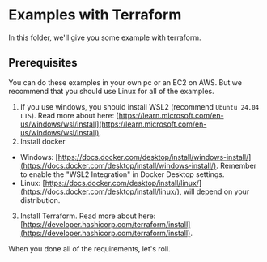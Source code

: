 # Examples with Terraform
In this folder, we'll give you some example with terraform.

## Prerequisites
You can do these examples in your own pc or an EC2 on AWS. But we recommend that you should use Linux for all of the examples.

1. If you use windows, you should install WSL2 (recommend `Ubuntu 24.04 LTS`). Read more about here: [https://learn.microsoft.com/en-us/windows/wsl/install](https://learn.microsoft.com/en-us/windows/wsl/install).
2. Install docker
  - Windows: [https://docs.docker.com/desktop/install/windows-install/](https://docs.docker.com/desktop/install/windows-install/). Remember to enable the "WSL2 Integration" in Docker Desktop settings.
  - Linux: [https://docs.docker.com/desktop/install/linux/](https://docs.docker.com/desktop/install/linux/), will depend on your distribution.
3. Install Terraform. Read more about here: [https://developer.hashicorp.com/terraform/install](https://developer.hashicorp.com/terraform/install).

When you done all of the requirements, let's roll.